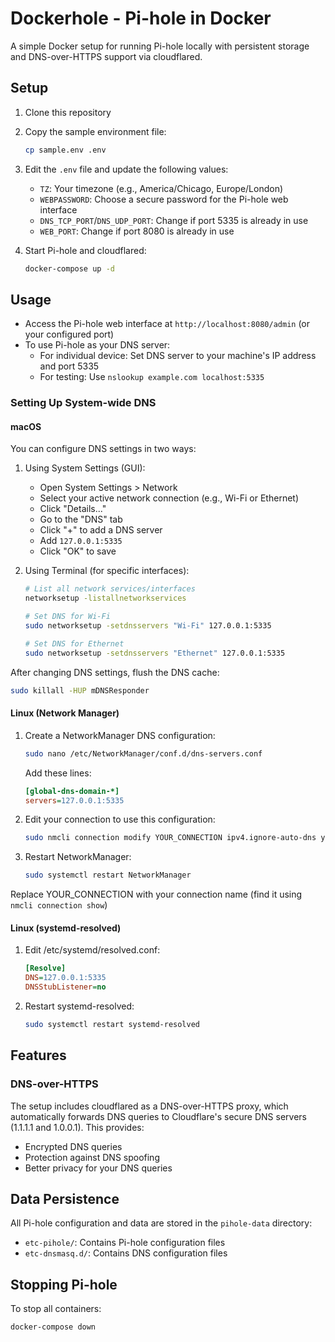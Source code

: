 # Dockerhole - Pi-hole in Docker

A simple Docker setup for running Pi-hole locally with persistent storage and DNS-over-HTTPS support via cloudflared.

## Setup

1. Clone this repository
2. Copy the sample environment file:
   ```bash
   cp sample.env .env
   ```
3. Edit the `.env` file and update the following values:
   - `TZ`: Your timezone (e.g., America/Chicago, Europe/London)
   - `WEBPASSWORD`: Choose a secure password for the Pi-hole web interface
   - `DNS_TCP_PORT`/`DNS_UDP_PORT`: Change if port 5335 is already in use
   - `WEB_PORT`: Change if port 8080 is already in use

4. Start Pi-hole and cloudflared:
   ```bash
   docker-compose up -d
   ```

## Usage

- Access the Pi-hole web interface at `http://localhost:8080/admin` (or your configured port)
- To use Pi-hole as your DNS server:
  - For individual device: Set DNS server to your machine's IP address and port 5335
  - For testing: Use `nslookup example.com localhost:5335`

### Setting Up System-wide DNS

#### macOS
You can configure DNS settings in two ways:

1. Using System Settings (GUI):
   - Open System Settings > Network
   - Select your active network connection (e.g., Wi-Fi or Ethernet)
   - Click "Details..."
   - Go to the "DNS" tab
   - Click "+" to add a DNS server
   - Add `127.0.0.1:5335`
   - Click "OK" to save

2. Using Terminal (for specific interfaces):
   ```bash
   # List all network services/interfaces
   networksetup -listallnetworkservices
   
   # Set DNS for Wi-Fi
   sudo networksetup -setdnsservers "Wi-Fi" 127.0.0.1:5335
   
   # Set DNS for Ethernet
   sudo networksetup -setdnsservers "Ethernet" 127.0.0.1:5335
   ```

After changing DNS settings, flush the DNS cache:
```bash
sudo killall -HUP mDNSResponder
```

#### Linux (Network Manager)
1. Create a NetworkManager DNS configuration:
   ```bash
   sudo nano /etc/NetworkManager/conf.d/dns-servers.conf
   ```
   Add these lines:
   ```ini
   [global-dns-domain-*]
   servers=127.0.0.1:5335
   ```

2. Edit your connection to use this configuration:
   ```bash
   sudo nmcli connection modify YOUR_CONNECTION ipv4.ignore-auto-dns yes
   ```

3. Restart NetworkManager:
   ```bash
   sudo systemctl restart NetworkManager
   ```

Replace YOUR_CONNECTION with your connection name (find it using `nmcli connection show`)

#### Linux (systemd-resolved)
1. Edit /etc/systemd/resolved.conf:
   ```ini
   [Resolve]
   DNS=127.0.0.1:5335
   DNSStubListener=no
   ```
2. Restart systemd-resolved:
   ```bash
   sudo systemctl restart systemd-resolved
   ```

## Features

### DNS-over-HTTPS
The setup includes cloudflared as a DNS-over-HTTPS proxy, which automatically forwards DNS queries to Cloudflare's secure DNS servers (1.1.1.1 and 1.0.0.1). This provides:
- Encrypted DNS queries
- Protection against DNS spoofing
- Better privacy for your DNS queries

## Data Persistence

All Pi-hole configuration and data are stored in the `pihole-data` directory:
- `etc-pihole/`: Contains Pi-hole configuration files
- `etc-dnsmasq.d/`: Contains DNS configuration files

## Stopping Pi-hole

To stop all containers:
```bash
docker-compose down